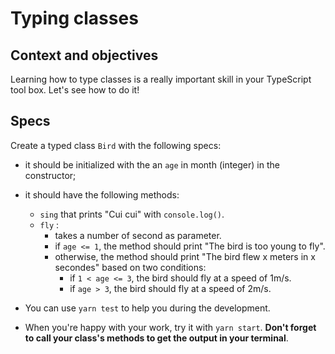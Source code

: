# Typing classes

## Context and objectives

Learning how to type classes is a really important skill in your TypeScript tool box. Let's see how to do it!

## Specs

Create a typed class `Bird` with the following specs:

- it should be initialized with the an `age` in month (integer) in the constructor;
- it should have the following methods:

  - `sing` that prints "Cui cui" with `console.log()`.
  - `fly` :
    - takes a number of second as parameter.
    - if `age <= 1`, the method should print "The bird is too young to fly".
    - otherwise, the method should print "The bird flew x meters in x secondes" based on two conditions:
      - if `1 < age <= 3`, the bird should fly at a speed of 1m/s.
      - if `age > 3`, the bird should fly at a speed of 2m/s.

- You can use `yarn test` to help you during the development.

- When you're happy with your work, try it with `yarn start`. **Don't forget to call your class's methods to get the output in your terminal**.
